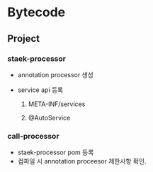 # Bytecode









## Project

### staek-processor

- annotation processor  생성

- service api 등록

  1. META-INF/services

  2. @AutoService

### call-processor

- staek-processor pom 등록
- 컴파일 시 annotation proceesor 제한사항 확인.



